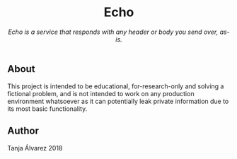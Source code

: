 <h1 align="center">Echo</h1>

<div align="center">
    <i>Echo is a service that responds with any header or body you send over, as-is.</i>
</div>
<br>

## About

This project is intended to be educational, for-research-only and solving a fictional problem, and is not intended to work on any production environment whatsoever as it can potentially leak private information due to its most basic functionality.

## Author

Tanja Álvarez 2018
